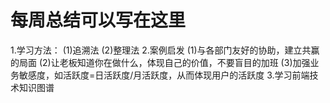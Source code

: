 # 每周总结可以写在这里
1.学习方法：
(1)追溯法
(2)整理法
2.案例启发
(1)与各部门友好的协助，建立共赢的局面
(2)让老板知道你在做什么，体现自己的价值，不要盲目的加班
(3)加强业务敏感度，如活跃度=日活跃度/月活跃度，从而体现用户的活跃度
3.学习前端技术知识图谱
